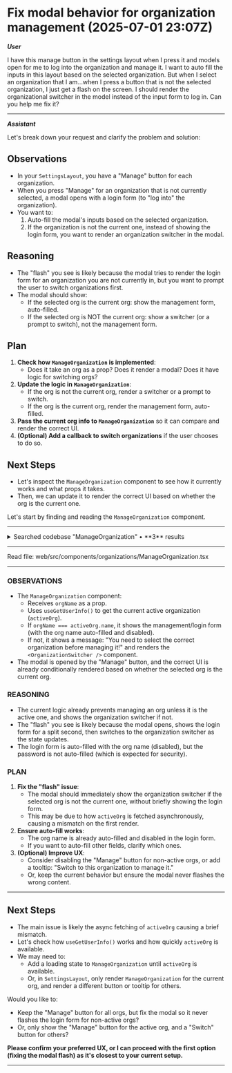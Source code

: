 <!-- Generated by SpecStory -->

# Fix modal behavior for organization management (2025-07-01 23:07Z)

_**User**_

I have this manage button in the settings layout when I press it and models open for me to log into the organization and manage it. I want to auto fill the inputs in this layout based on the selected organization. But when I select an organization that I am...when I press a button that is not the selected organization, I just get a flash on the screen. I should render the organizational switcher in the model instead of the input form to log in. Can you help me fix it?

---

_**Assistant**_

Let's break down your request and clarify the problem and solution:

## Observations

- In your `SettingsLayout`, you have a "Manage" button for each organization.
- When you press "Manage" for an organization that is not currently selected, a modal opens with a login form (to "log into" the organization).
- You want to:
  1. Auto-fill the modal's inputs based on the selected organization.
  2. If the organization is not the current one, instead of showing the login form, you want to render an organization switcher in the modal.

## Reasoning

- The "flash" you see is likely because the modal tries to render the login form for an organization you are not currently in, but you want to prompt the user to switch organizations first.
- The modal should show:
  - If the selected org is the current org: show the management form, auto-filled.
  - If the selected org is NOT the current org: show a switcher (or a prompt to switch), not the management form.

## Plan

1. **Check how `ManageOrganization` is implemented**:
   - Does it take an org as a prop? Does it render a modal? Does it have logic for switching orgs?
2. **Update the logic in `ManageOrganization`**:
   - If the org is not the current org, render a switcher or a prompt to switch.
   - If the org is the current org, render the management form, auto-filled.
3. **Pass the current org info to `ManageOrganization`** so it can compare and render the correct UI.
4. **(Optional) Add a callback to switch organizations** if the user chooses to do so.

## Next Steps

- Let's inspect the `ManageOrganization` component to see how it currently works and what props it takes.
- Then, we can update it to render the correct UI based on whether the org is the current one.

Let's start by finding and reading the `ManageOrganization` component.

---

<details>
            <summary>Searched codebase "ManageOrganization" • **3** results</summary>
        
| File |
|------|
| `undefined` |
| `undefined` |
| `undefined` |

</details>

---

Read file: web/src/components/organizations/ManageOrganization.tsx

---

### OBSERVATIONS

- The `ManageOrganization` component:
  - Receives `orgName` as a prop.
  - Uses `useGetUserInfo()` to get the current active organization (`activeOrg`).
  - If `orgName === activeOrg.name`, it shows the management/login form (with the org name auto-filled and disabled).
  - If not, it shows a message: "You need to select the correct organization before managing it!" and renders the `<OrganizationSwitcher />` component.
- The modal is opened by the "Manage" button, and the correct UI is already conditionally rendered based on whether the selected org is the current org.

### REASONING

- The current logic already prevents managing an org unless it is the active one, and shows the organization switcher if not.
- The "flash" you see is likely because the modal opens, shows the login form for a split second, then switches to the organization switcher as the state updates.
- The login form is auto-filled with the org name (disabled), but the password is not auto-filled (which is expected for security).

### PLAN

1. **Fix the "flash" issue**:
   - The modal should immediately show the organization switcher if the selected org is not the current one, without briefly showing the login form.
   - This may be due to how `activeOrg` is fetched asynchronously, causing a mismatch on the first render.
2. **Ensure auto-fill works**:
   - The org name is already auto-filled and disabled in the login form.
   - If you want to auto-fill other fields, clarify which ones.
3. **(Optional) Improve UX**:
   - Consider disabling the "Manage" button for non-active orgs, or add a tooltip: "Switch to this organization to manage it."
   - Or, keep the current behavior but ensure the modal never flashes the wrong content.

---

## Next Steps

- The main issue is likely the async fetching of `activeOrg` causing a brief mismatch.
- Let's check how `useGetUserInfo()` works and how quickly `activeOrg` is available.
- We may need to:
  - Add a loading state to `ManageOrganization` until `activeOrg` is available.
  - Or, in `SettingsLayout`, only render `ManageOrganization` for the current org, and render a different button or tooltip for others.

Would you like to:
- Keep the "Manage" button for all orgs, but fix the modal so it never flashes the login form for non-active orgs?
- Or, only show the "Manage" button for the active org, and a "Switch" button for others?

**Please confirm your preferred UX, or I can proceed with the first option (fixing the modal flash) as it's closest to your current setup.**

---

